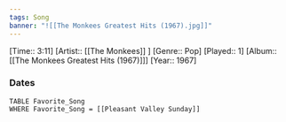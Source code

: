 ```yaml
---
tags: Song  
banner: "![[The Monkees Greatest Hits (1967).jpg]]"
---
```

[Time:: 3:11]
[Artist:: [[The Monkees]] ]
[Genre:: Pop]
[Played:: 1]
[Album:: [[The Monkees Greatest Hits (1967)]]]
[Year:: 1967]
### Dates
````dataview
TABLE Favorite_Song
WHERE Favorite_Song = [[Pleasant Valley Sunday]]
````